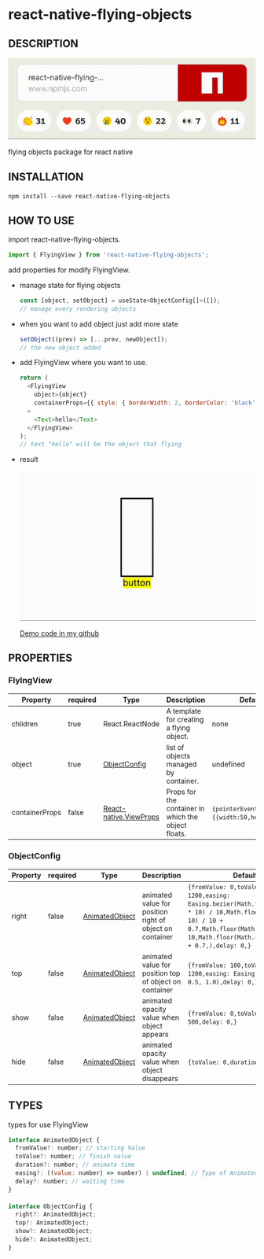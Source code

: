 # react-native-flying-objects

## DESCRIPTION

![previewVedio](/demo/preview.gif)

flying objects package for react native

## INSTALLATION

`npm install --save react-native-flying-objects`

## HOW TO USE

import react-native-flying-objects.

```js
import { FlyingView } from 'react-native-flying-objects';
```

add properties for modify FlyingView.

- manage state for flying objects

  ```js
  const [object, setObject] = useState<ObjectConfig[]>([]);
  // manage every rendering objects
  ```

- when you want to add object just add more state

  ```js
  setObject((prev) => [...prev, newObject]);
  // the new object added
  ```

- add FlyingView where you want to use.

  ```js
  return (
    <FlyingView
      object={object}
      containerProps={{ style: { borderWidth: 2, borderColor: 'black' } }}
    >
      <Text>hello</Text>
    </FlyingView>
  );
  // text "hello" will be the object that flying
  ```

- result

  ![demoVedio](/demo/demo.gif)

  [Demo code in my github](https://github.com/ysh4296/react-native-flying-objects/blob/main/dev/App.tsx)

## PROPERTIES

### FlyIngView

| Property       | required | Type                                                              | Description                                         | DefaultValue                                            |
| -------------- | -------- | ----------------------------------------------------------------- | --------------------------------------------------- | ------------------------------------------------------- |
| chlidren       | true     | React.ReactNode                                                   | A template for creating a flying object.            | none                                                    |
| object         | true     | [ObjectConfig](#objectconfig)                                     | list of objects managed by container.               | undefined                                               |
| containerProps | false    | [React-native.ViewProps](https://reactnative.dev/docs/view#props) | Props for the container in which the object floats. | `{pointerEvents:"none",style={{width:50,height:120}}} ` |

### ObjectConfig

| Property | required | Type                     | Description                                              | DefaultValue                                                                                                                                                                                                                             |
| -------- | -------- | ------------------------ | -------------------------------------------------------- | ---------------------------------------------------------------------------------------------------------------------------------------------------------------------------------------------------------------------------------------- |
| right    | false    | [AnimatedObject](#TYPES) | animated value for position right of object on container | `{fromValue: 0,toValue: 0,duration: 1200,easing: Easing.bezier(Math.floor(Math.random() * 10) / 10,Math.floor(Math.random() * 10) / 10 + 0.7,Math.floor(Math.random() * 10) / 10,Math.floor(Math.random() * 10) / 10 + 0.7,),delay: 0,}` |
| top      | false    | [AnimatedObject](#TYPES) | animated value for position top of object on container   | `{fromValue: 100,toValue: 35,duration: 1200,easing: Easing.bezier(0.5, 1.0, 0.5, 1.0),delay: 0,}`                                                                                                                                        |
| show     | false    | [AnimatedObject](#TYPES) | animated opacity value when object appears               | `{fromValue: 0,toValue: 1,duration: 500,delay: 0,}`                                                                                                                                                                                      |
| hide     | false    | [AnimatedObject](#TYPES) | animated opacity value when object disappears            | `{toValue: 0,duration: 500,delay: 0,}`                                                                                                                                                                                                   |

## TYPES

types for use FlyingView

```js
interface AnimatedObject {
  fromValue?: number; // starting Value
  toValue?: number; // finish value
  duration?: number; // animate time
  easing?: ((value: number) => number) | undefined; // Type of Animated.View.easing
  delay?: number; // waiting time
}

interface ObjectConfig {
  right?: AnimatedObject;
  top?: AnimatedObject;
  show?: AnimatedObject;
  hide?: AnimatedObject;
}
```
